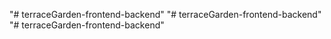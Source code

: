 "# terraceGarden-frontend-backend" 
"# terraceGarden-frontend-backend" 
"# terraceGarden-frontend-backend" 
